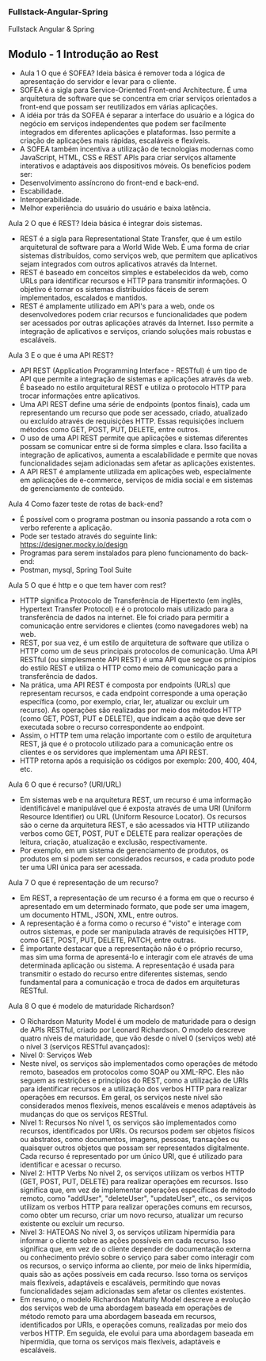 ### Fullstack-Angular-Spring
Fullstack Angular &amp; Spring

## Modulo - 1 Introdução ao Rest
* Aula 1
O que é SOFEA?
Ideia básica é remover toda a lógica de apresentação do servidor e levar para o cliente.
* SOFEA é a sigla para Service-Oriented Front-end Architecture. É uma arquitetura de software que se concentra em criar serviços orientados a front-end que possam ser reutilizados em várias aplicações.
* A idéia por trás da SOFEA é separar a interface do usuário e a lógica do negócio em serviços independentes que podem ser facilmente integrados em diferentes aplicações e plataformas. Isso permite a criação de aplicações mais rápidas, escaláveis e flexíveis.
* A SOFEA também incentiva a utilização de tecnologias modernas como JavaScript, HTML, CSS e REST APIs para criar serviços altamente interativos e adaptáveis aos dispositivos móveis.
Os benefícios podem ser:
* Desenvolvimento assíncrono do front-end e back-end.
* Escabilidade.
* Interoperabilidade.
* Melhor experiência do usuário do usuário e baixa latência.

Aula 2
O que é REST?
Ideia básica é integrar dois sistemas.
* REST é a sigla para Representational State Transfer, que é um estilo arquitetural de software para a World Wide Web. É uma forma de criar sistemas distribuídos, como serviços web, que permitem que aplicativos sejam integrados com outros aplicativos através da Internet.
* REST é baseado em conceitos simples e estabelecidos da web, como URLs para identificar recursos e HTTP para transmitir informações. O objetivo é tornar os sistemas distribuídos fáceis de serem implementados, escalados e mantidos.
* REST é amplamente utilizado em API's para a web, onde os desenvolvedores podem criar recursos e funcionalidades que podem ser acessados por outras aplicações através da Internet. Isso permite a integração de aplicativos e serviços, criando soluções mais robustas e escaláveis.

Aula 3
E o que é uma API REST?
* API REST (Application Programming Interface - RESTful) é um tipo de API que permite a integração de sistemas e aplicações através da web. É baseado no estilo arquitetural REST e utiliza o protocolo HTTP para trocar informações entre aplicativos.
* Uma API REST define uma série de endpoints (pontos finais), cada um representando um recurso que pode ser acessado, criado, atualizado ou excluído através de requisições HTTP. Essas requisições incluem métodos como GET, POST, PUT, DELETE, entre outros.
* O uso de uma API REST permite que aplicações e sistemas diferentes possam se comunicar entre si de forma simples e clara. Isso facilita a integração de aplicativos, aumenta a escalabilidade e permite que novas funcionalidades sejam adicionadas sem afetar as aplicações existentes.
* A API REST é amplamente utilizada em aplicações web, especialmente em aplicações de e-commerce, serviços de mídia social e em sistemas de gerenciamento de conteúdo.

Aula 4 
Como fazer teste de rotas de back-end?
* É possível com o programa postman ou insonia passando a rota com o verbo referente a aplicação.
* Pode ser testado através do seguinte link: https://designer.mocky.io/design
* Programas para serem instalados para pleno funcionamento do back-end:
* Postman, mysql, Spring Tool Suite 

Aula 5
O que é http e o que tem haver com rest?
* HTTP significa Protocolo de Transferência de Hipertexto (em inglês, Hypertext Transfer Protocol) e é o protocolo mais utilizado para a transferência de dados na internet. Ele foi criado para permitir a comunicação entre servidores e clientes (como navegadores web) na web.
* REST, por sua vez, é um estilo de arquitetura de software que utiliza o HTTP como um de seus principais protocolos de comunicação. Uma API RESTful (ou simplesmente API REST) é uma API que segue os princípios do estilo REST e utiliza o HTTP como meio de comunicação para a transferência de dados.
* Na prática, uma API REST é composta por endpoints (URLs) que representam recursos, e cada endpoint corresponde a uma operação específica (como, por exemplo, criar, ler, atualizar ou excluir um recurso). As operações são realizadas por meio dos métodos HTTP (como GET, POST, PUT e DELETE), que indicam a ação que deve ser executada sobre o recurso correspondente ao endpoint.
* Assim, o HTTP tem uma relação importante com o estilo de arquitetura REST, já que é o protocolo utilizado para a comunicação entre os clientes e os servidores que implementam uma API REST.
* HTTP retorna após a requisição os códigos por exemplo: 200, 400, 404, etc.

Aula 6
O que é recurso? (URI/URL)
* Em sistemas web e na arquitetura REST, um recurso é uma informação identificável e manipulável que é exposta através de uma URI (Uniform Resource Identifier) ou URL (Uniform Resource Locator). Os recursos são o cerne da arquitetura REST, e são acessados via HTTP utilizando verbos como GET, POST, PUT e DELETE para realizar operações de leitura, criação, atualização e exclusão, respectivamente.
* Por exemplo, em um sistema de gerenciamento de produtos, os produtos em si podem ser considerados recursos, e cada produto pode ter uma URI única para ser acessada.

Aula 7
O que é representação de um recurso?
* Em REST, a representação de um recurso é a forma em que o recurso é apresentado em um determinado formato, que pode ser uma imagem, um documento HTML, JSON, XML, entre outros.
* A representação é a forma como o recurso é "visto" e interage com outros sistemas, e pode ser manipulada através de requisições HTTP, como GET, POST, PUT, DELETE, PATCH, entre outras.
* É importante destacar que a representação não é o próprio recurso, mas sim uma forma de apresentá-lo e interagir com ele através de uma determinada aplicação ou sistema. A representação é usada para transmitir o estado do recurso entre diferentes sistemas, sendo fundamental para a comunicação e troca de dados em arquiteturas RESTful.

Aula 8
O que é modelo de maturidade Richardson?
* O Richardson Maturity Model é um modelo de maturidade para o design de APIs RESTful, criado por Leonard Richardson. O modelo descreve quatro níveis de maturidade, que vão desde o nível 0 (serviços web) até o nível 3 (serviços RESTful avançados):
* Nível 0: Serviços Web
* Neste nível, os serviços são implementados como operações de método remoto, baseados em protocolos como SOAP ou XML-RPC. Eles não seguem as restrições e princípios do REST, como a utilização de URIs para identificar recursos e a utilização dos verbos HTTP para realizar operações em recursos. Em geral, os serviços neste nível são considerados menos flexíveis, menos escaláveis e menos adaptáveis às mudanças do que os serviços RESTful.
* Nível 1: Recursos
No nível 1, os serviços são implementados como recursos, identificados por URIs. Os recursos podem ser objetos físicos ou abstratos, como documentos, imagens, pessoas, transações ou quaisquer outros objetos que possam ser representados digitalmente. Cada recurso é representado por um único URI, que é utilizado para identificar e acessar o recurso.
* Nível 2: HTTP Verbs
No nível 2, os serviços utilizam os verbos HTTP (GET, POST, PUT, DELETE) para realizar operações em recursos. Isso significa que, em vez de implementar operações específicas de método remoto, como "addUser", "deleteUser", "updateUser", etc., os serviços utilizam os verbos HTTP para realizar operações comuns em recursos, como obter um recurso, criar um novo recurso, atualizar um recurso existente ou excluir um recurso.
* Nível 3: HATEOAS
No nível 3, os serviços utilizam hipermídia para informar o cliente sobre as ações possíveis em cada recurso. Isso significa que, em vez de o cliente depender de documentação externa ou conhecimento prévio sobre o serviço para saber como interagir com os recursos, o serviço informa ao cliente, por meio de links hipermídia, quais são as ações possíveis em cada recurso. Isso torna os serviços mais flexíveis, adaptáveis e escaláveis, permitindo que novas funcionalidades sejam adicionadas sem afetar os clientes existentes.
* Em resumo, o modelo Richardson Maturity Model descreve a evolução dos serviços web de uma abordagem baseada em operações de método remoto para uma abordagem baseada em recursos, identificados por URIs, e operações comuns, realizadas por meio dos verbos HTTP. Em seguida, ele evolui para uma abordagem baseada em hipermídia, que torna os serviços mais flexíveis, adaptáveis e escaláveis.
